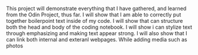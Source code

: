 This project will demonstrate everything that I have gathered, and learned from the Odin Project, thus far. I will show that I am able to correctly put together boilerpoint text inside of my code. I will show that can structure both the head and body of the coding notebook. I will show i can stylize text through emphasizing and making text appear strong. I will also show that I can link both internal and exteranl webpages. While adding media such as photos